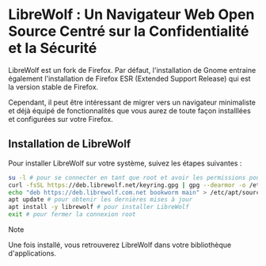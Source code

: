 # LibreWolf : Un Navigateur Web Open Source Centré sur la Confidentialité et la Sécurité

LibreWolf est un fork de Firefox. Par défaut, l'installation de Gnome entraine également l'installation de Firefox ESR (Extended Support Release) qui est la version stable de Firefox.

Cependant, il peut être intéressant de migrer vers un navigateur minimaliste et déjà équipé de fonctionnalités que vous aurez de toute façon installlées et configurées sur votre Firefox.

## Installation de LibreWolf

Pour installer LibreWolf sur votre système, suivez les étapes suivantes :

```bash
su -l # pour se connecter en tant que root et avoir les permissions pour utiliser APT
curl -fsSL https://deb.librewolf.net/keyring.gpg | gpg --dearmor -o /etc/apt/trusted.gpg.d/librewolf.gpg # pour ajouter la clé de distribution de LibreWolf à APT
echo "deb https://deb.librewolf.com.net bookworm main" > /etc/apt/sources.list.d/librewolf.list # pour ajouter le depot de LibreWolf à APT
apt update # pour obtenir les dernières mises à jour
apt install -y librewolf # pour installer LibreWolf
exit # pour fermer la connexion root
```

> [!NOTE]
> Une fois installé, vous retrouverez LibreWolf dans votre bibliothèque d'applications.

